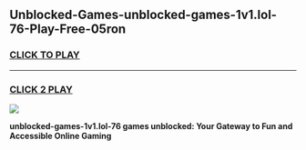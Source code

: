 
## Unblocked-Games-unblocked-games-1v1.lol-76-Play-Free-05ron
<h3>
<a href="https://premium76.site?title=unblocked-games-1v1.lol-76&ref=18A1">CLICK TO PLAY</a></h3>
<hr>

<h3>
<a href="https://premium76.site?title=unblocked-games-1v1.lol-76&ref=18A1">CLICK 2 PLAY</a>
  
</h3>

<a href="https://premium76.site?title=unblocked-games-1v1.lol-76&ref=18A1"><img src="https://clearcache.store/games.png"></a>


**unblocked-games-1v1.lol-76 games unblocked: Your Gateway to Fun and Accessible Online Gaming**
